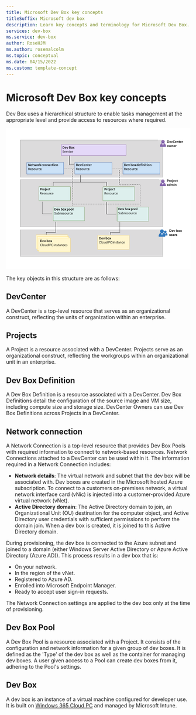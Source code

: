 ```yaml
---
title: Microsoft Dev Box key concepts
titleSuffix: Microsoft dev box
description: Learn key concepts and terminology for Microsoft Dev Box.
services: dev-box
ms.service: dev-box
author: RoseHJM
ms.author: rosemalcolm
ms.topic: conceptual
ms.date: 04/15/2022
ms.custom: template-concept 
---
```


<!-- 
  Customer intent:
	As a developer I want to understand Dev Box concepts and terminology so that I can set up Dev Box environment.
 -->
# Microsoft Dev Box key concepts
Dev Box uses a hierarchical structure to enable tasks management at the appropriate level and provide access to resources where required. 

![A diagram showing the hierarchical structure of Dev Box and management roles at each level.](./media/dev-box-concepts/dev-box-structure.png  "Dev Box hierarchical structure and management roles.")

The key objects in this structure are as follows:

## DevCenter

A DevCenter is a top-level resource that serves as an organizational construct, reflecting the units of organization within an enterprise. 

## Projects

A Project is a resource associated with a DevCenter. Projects serve as an organizational construct, reflecting the workgroups within an organizational unit in an enterprise. 

## Dev Box Definition

A Dev Box Definition is a resource associated with a DevCenter. Dev Box Definitions detail the configuration of the source image and VM size, including compute size and storage size. DevCenter Owners can use Dev Box Definitions across Projects in a DevCenter. 

## Network connection 
A Network Connection is a top-level resource that provides Dev Box Pools with required information to connect to network-based resources. Network Connections attached to a DevCenter can be used within it. The information required in a Network Connection includes:

- **Network details**: The virtual network and subnet that the dev box will be associated with. Dev boxes are created in the Microsoft hosted Azure subscription. To connect to a customers on-premises network, a virtual network interface card (vNic) is injected into a customer-provided Azure virtual network (vNet).
- **Active Directory domain**: The Active Directory domain to join, an Organizational Unit (OU) destination for the computer object, and Active Directory user credentials with sufficient permissions to perform the domain join. When a dev box is created, it is joined to this Active Directory domain.

During provisioning, the dev box is connected to the Azure subnet and joined to a domain (either Windows Server Active Directory or Azure Active Directory (Azure AD)). This process results in a dev box that is:

- On your network.
- In the region of the vNet.
- Registered to Azure AD.
- Enrolled into Microsoft Endpoint Manager.
- Ready to accept user sign-in requests.

The Network Connection settings are applied to the dev box only at the time of provisioning.

## Dev Box Pool 
A Dev Box Pool is a resource associated with a Project. It consists of the configuration and network information for a given group of dev boxes. It is defined as the 'Type' of the dev box as well as the container for managing dev boxes. A user given access to a Pool can create dev boxes from it, adhering to the Pool's settings. 

## Dev Box 
A dev box is an instance of a virtual machine configured for developer use. It is built on [Windows 365 Cloud PC](/windows-365/enterprise/overview) and managed by Microsoft Intune.

